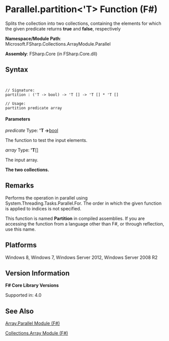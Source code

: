 # Parallel.partition<'T> Function (F#)

Splits the collection into two collections, containing the elements for which the given predicate returns **true** and **false**, respectively

**Namespace/Module Path**: Microsoft.FSharp.Collections.ArrayModule.Parallel

**Assembly**: FSharp.Core (in FSharp.Core.dll)


## Syntax


```


// Signature:
partition : ('T -> bool) -> 'T [] -> 'T [] * 'T []

// Usage:
partition predicate array

```



#### Parameters
*predicate*
Type: **'T -&gt;**[bool](http://msdn.microsoft.com/en-us/library/89c0cf9c-49ce-4207-a3be-555851a67dd5)


The function to test the input elements.


*array*
Type: **'T**[[]](http://msdn.microsoft.com/en-us/library/def20292-9aae-4596-9275-b94e594f8493)


The input array.



**The two collections.**
## Remarks
Performs the operation in parallel using System.Threading.Tasks.Parallel.For. The order in which the given function is applied to indices is not specified.

This function is named **Partition** in compiled assemblies. If you are accessing the function from a language other than F#, or through reflection, use this name.


## Platforms
Windows 8, Windows 7, Windows Server 2012, Windows Server 2008 R2


## Version Information
**F# Core Library Versions**

Supported in: 4.0


## See Also
[Array.Parallel Module &#40;F&#35;&#41;](Array.Parallel-Module-%28FSharp%29.md)

[Collections.Array Module &#40;F&#35;&#41;](Collections.Array-Module-%28FSharp%29.md)

